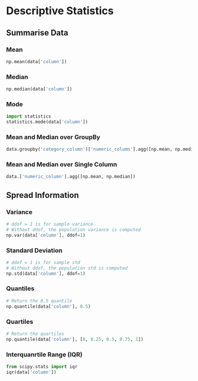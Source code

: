 # Descriptive Statistics
## Summarise Data
### Mean
``` python
np.mean(data['column'])
```
### Median
``` python
np.median(data['column'])
```
### Mode
``` python
import statistics
statistics.mode(data['column'])
```
### Mean and Median over GroupBy
``` python
data.groupby('category_column')['numeric_column'].agg([np.mean, np.median])
```
### Mean and Median over Single Column
``` python
data.['numeric_column'].agg([np.mean, np.median])
```
## Spread Information
### Variance
``` python
# ddof = 1 is for sample variance
# Without ddof, the population variance is computed
np.var(data['column'], ddof=1)
```
### Standard Deviation
``` python
# ddof = 1 is for sample std
# Without ddof, the population std is computed
np.std(data['column'], ddof=1)
```
### Quantiles
``` python
# Return the 0.5 quantile
np.quantile(data['column'], 0.5)
```
### Quartiles
``` python
# Return the quartiles
np.quantile(data['column'], [0, 0.25, 0.5, 0.75, 1])
```
### Interquanrtile Range (IQR)
``` python
from scipy.stats import iqr
iqr(data['column'])
```